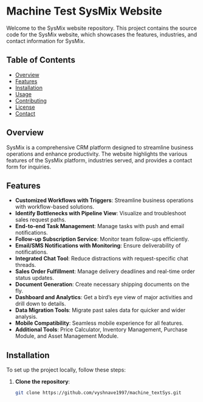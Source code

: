# Machine Test SysMix Website

Welcome to the SysMix website repository. This project contains the source code for the SysMix website, which showcases the features, industries, and contact information for SysMix.

## Table of Contents

- [Overview](#overview)
- [Features](#features)
- [Installation](#installation)
- [Usage](#usage)
- [Contributing](#contributing)
- [License](#license)
- [Contact](#contact)

## Overview

SysMix is a comprehensive CRM platform designed to streamline business operations and enhance productivity. The website highlights the various features of the SysMix platform, industries served, and provides a contact form for inquiries.

## Features

- **Customized Workflows with Triggers**: Streamline business operations with workflow-based solutions.
- **Identify Bottlenecks with Pipeline View**: Visualize and troubleshoot sales request paths.
- **End-to-end Task Management**: Manage tasks with push and email notifications.
- **Follow-up Subscription Service**: Monitor team follow-ups efficiently.
- **Email/SMS Notifications with Monitoring**: Ensure deliverability of notifications.
- **Integrated Chat Tool**: Reduce distractions with request-specific chat threads.
- **Sales Order Fulfillment**: Manage delivery deadlines and real-time order status updates.
- **Document Generation**: Create necessary shipping documents on the fly.
- **Dashboard and Analytics**: Get a bird’s eye view of major activities and drill down to details.
- **Data Migration Tools**: Migrate past sales data for quicker and wider analysis.
- **Mobile Compatibility**: Seamless mobile experience for all features.
- **Additional Tools**: Price Calculator, Inventory Management, Purchase Module, and Asset Management Module.

## Installation

To set up the project locally, follow these steps:

1. **Clone the repository**:
   ```bash
   git clone https://github.com/vyshnave1997/machine_textSys.git




   

